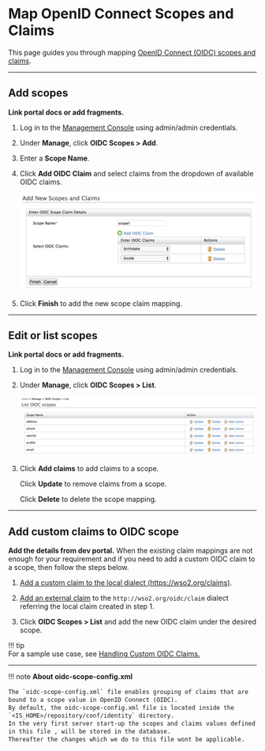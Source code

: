 # Map OpenID Connect Scopes and Claims

This page guides you through mapping [OpenID Connect (OIDC) scopes and claims](../../../concepts/authentication/scopes-claims). 

    
-----
## Add scopes
**Link portal docs or add fragments.**

1. Log in to the [Management Console](insertlink) using admin/admin credentials. 

2. Under **Manage**, click **OIDC Scopes > Add**. 

3. Enter a **Scope Name**. 

4. Click **Add OIDC Claim** and select claims from the dropdown of available OIDC claims.

    ![add-oidc-scope](../../assets/img/guides/add-oidc-scope.png)

5. Click **Finish** to add the new scope claim mapping.

-----

## Edit or list scopes
**Link portal docs or add fragments.**

1. Log in to the [Management Console](insertlink) using admin/admin credentials. 

2. Under **Manage**, click **OIDC Scopes > List**. 

    ![oidc-scope-list](../../assets/img/guides/oidc-scope-list.png)

3. Click **Add claims** to add claims to a scope.
   
   Click **Update** to remove claims from a scope. 

   Click **Delete** to delete the scope mapping. 
    
----

## Add custom claims to OIDC scope
**Add the details from dev portal.**
When the existing claim mappings are not enough for your requirement and if you need to add a custom OIDC claim to a scope, then follow the steps below.

1. [Add a custom claim to the local dialect (https://wso2.org/claims)](insertlink).

2. [Add an external claim](insertlink) to the `http://wso2.org/oidc/claim` dialect referring the local claim created in step 1. 

3. Click **OIDC Scopes > List** and add the new OIDC claim under the desired scope. 

!!! tip     
    For a sample use case, see [Handling Custom OIDC Claims.](https://medium.com/identity-beyond-borders/handling-custom-claims-with-openid-connect-in-wso2-identity-server-56d3b6e4319b)

-----
    
!!! note
    **About oidc-scope-config.xml**

    The `oidc-scope-config.xml` file enables grouping of claims that are bound to a scope value in OpenID Connect (OIDC). 
    By default, the oidc-scope-config.xml file is located inside the `<IS_HOME>/repository/conf/identity` directory. 
    In the very first server start-up the scopes and claims values defined in this file , will be stored in the database. 
    Thereafter the changes which we do to this file wont be applicable.
